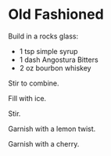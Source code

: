 # Old Fashioned

Build in a rocks glass:
* 1 tsp simple syrup
* 1 dash Angostura Bitters
* 2 oz bourbon whiskey

Stir to combine.

Fill with ice.

Stir.

Garnish with a lemon twist.

Garnish with a cherry.
